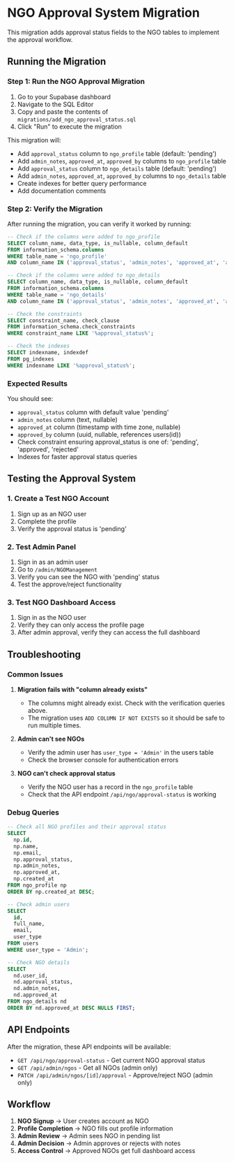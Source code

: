 # NGO Approval System Migration

This migration adds approval status fields to the NGO tables to implement the approval workflow.

## Running the Migration

### Step 1: Run the NGO Approval Migration

1. Go to your Supabase dashboard
2. Navigate to the SQL Editor
3. Copy and paste the contents of `migrations/add_ngo_approval_status.sql`
4. Click "Run" to execute the migration

This migration will:
- Add `approval_status` column to `ngo_profile` table (default: 'pending')
- Add `admin_notes`, `approved_at`, `approved_by` columns to `ngo_profile` table
- Add `approval_status` column to `ngo_details` table (default: 'pending')
- Add `admin_notes`, `approved_at`, `approved_by` columns to `ngo_details` table
- Create indexes for better query performance
- Add documentation comments

### Step 2: Verify the Migration

After running the migration, you can verify it worked by running:

```sql
-- Check if the columns were added to ngo_profile
SELECT column_name, data_type, is_nullable, column_default
FROM information_schema.columns 
WHERE table_name = 'ngo_profile' 
AND column_name IN ('approval_status', 'admin_notes', 'approved_at', 'approved_by');

-- Check if the columns were added to ngo_details
SELECT column_name, data_type, is_nullable, column_default
FROM information_schema.columns 
WHERE table_name = 'ngo_details' 
AND column_name IN ('approval_status', 'admin_notes', 'approved_at', 'approved_by');

-- Check the constraints
SELECT constraint_name, check_clause 
FROM information_schema.check_constraints 
WHERE constraint_name LIKE '%approval_status%';

-- Check the indexes
SELECT indexname, indexdef 
FROM pg_indexes 
WHERE indexname LIKE '%approval_status%';
```

### Expected Results

You should see:
- `approval_status` column with default value 'pending'
- `admin_notes` column (text, nullable)
- `approved_at` column (timestamp with time zone, nullable)
- `approved_by` column (uuid, nullable, references users(id))
- Check constraint ensuring approval_status is one of: 'pending', 'approved', 'rejected'
- Indexes for faster approval status queries

## Testing the Approval System

### 1. Create a Test NGO Account
1. Sign up as an NGO user
2. Complete the profile
3. Verify the approval status is 'pending'

### 2. Test Admin Panel
1. Sign in as an admin user
2. Go to `/admin/NGOManagement`
3. Verify you can see the NGO with 'pending' status
4. Test the approve/reject functionality

### 3. Test NGO Dashboard Access
1. Sign in as the NGO user
2. Verify they can only access the profile page
3. After admin approval, verify they can access the full dashboard

## Troubleshooting

### Common Issues

1. **Migration fails with "column already exists"**
   - The columns might already exist. Check with the verification queries above.
   - The migration uses `ADD COLUMN IF NOT EXISTS` so it should be safe to run multiple times.

2. **Admin can't see NGOs**
   - Verify the admin user has `user_type = 'Admin'` in the users table
   - Check the browser console for authentication errors

3. **NGO can't check approval status**
   - Verify the NGO user has a record in the `ngo_profile` table
   - Check that the API endpoint `/api/ngo/approval-status` is working

### Debug Queries

```sql
-- Check all NGO profiles and their approval status
SELECT 
  np.id,
  np.name,
  np.email,
  np.approval_status,
  np.admin_notes,
  np.approved_at,
  np.created_at
FROM ngo_profile np
ORDER BY np.created_at DESC;

-- Check admin users
SELECT 
  id,
  full_name,
  email,
  user_type
FROM users 
WHERE user_type = 'Admin';

-- Check NGO details
SELECT 
  nd.user_id,
  nd.approval_status,
  nd.admin_notes,
  nd.approved_at
FROM ngo_details nd
ORDER BY nd.approved_at DESC NULLS FIRST;
```

## API Endpoints

After the migration, these API endpoints will be available:

- `GET /api/ngo/approval-status` - Get current NGO approval status
- `GET /api/admin/ngos` - Get all NGOs (admin only)
- `PATCH /api/admin/ngos/[id]/approval` - Approve/reject NGO (admin only)

## Workflow

1. **NGO Signup** → User creates account as NGO
2. **Profile Completion** → NGO fills out profile information
3. **Admin Review** → Admin sees NGO in pending list
4. **Admin Decision** → Admin approves or rejects with notes
5. **Access Control** → Approved NGOs get full dashboard access
